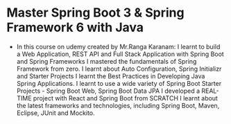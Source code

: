 # Master Spring Boot 3 & Spring Framework 6 with Java

* In this course on udemy created by Mr.Ranga Karanam:
I learnt to build a Web Application, REST API and Full Stack Application with Spring Boot and Spring Frameworks
I mastered the fundamentals of Spring Framework from zero.
I learnt about Auto Configuration, Spring Initializr and Starter Projects
I learnt the Best Practices in Developing  Java Spring Applications.
I learnt to use a wide variety of Spring Boot Starter Projects - Spring Boot Web, Spring Boot Data JPA
I developed a REAL-TIME project with React and Spring Boot from SCRATCH
I learnt about the latest frameworks and technologies, including Spring Boot, Maven, Eclipse, JUnit and Mockito.
